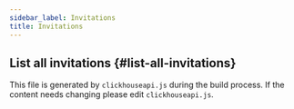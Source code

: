 ```yaml
---
sidebar_label: Invitations
title: Invitations
---
```


## List all invitations {#list-all-invitations}

This file is generated by `clickhouseapi.js` during the build process.  If the 
content needs changing please edit `clickhouseapi.js`.
